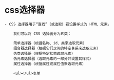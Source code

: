 # css选择器
    - CSS 选择器用于“查找”（或选取）要设置样式的 HTML 元素。

        我们可以将 CSS 选择器分为五类：

        简单选择器（根据名称、id、类来选取元素）
        组合器选择器（根据它们之间的特定关系来选取元素）
        伪类选择器（根据特定状态选取元素）
        伪元素选择器（选取元素的一部分并设置其样式）
        属性选择器（根据属性或属性值来选取元素）
         
        <ul></ul>表单
